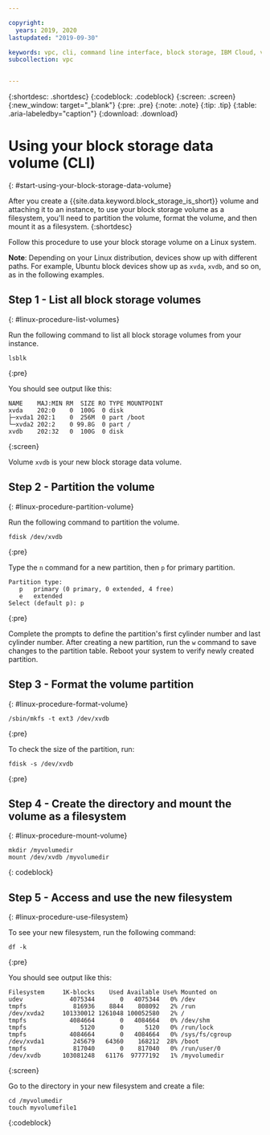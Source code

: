 ```yaml
---

copyright:
  years: 2019, 2020
lastupdated: "2019-09-30"

keywords: vpc, cli, command line interface, block storage, IBM Cloud, virtual private cloud, block storage, volume
subcollection: vpc


---
```


{:shortdesc: .shortdesc}
{:codeblock: .codeblock}
{:screen: .screen}
{:new_window: target="_blank"}
{:pre: .pre}
{:note: .note}
{:tip: .tip}
{:table: .aria-labeledby="caption"}
{:download: .download}

# Using your block storage data volume (CLI)
{: #start-using-your-block-storage-data-volume}

After you create a {{site.data.keyword.block_storage_is_short}} volume and attaching it to an instance, to use your
block storage volume as a filesystem, you'll need to partition the volume, format the volume, and then mount it as a filesystem.
{:shortdesc}

Follow this procedure to use your block storage volume on a Linux system.

**Note**: Depending on your Linux distribution, devices show up with different paths. For example, Ubuntu block devices show up as `xvda`, `xvdb`, and so on, as in the following examples.

## Step 1 - List all block storage volumes
{: #linux-procedure-list-volumes}

Run the following command to list all block storage volumes from your instance.

```
lsblk
```
{:pre}

You should see output like this:

```
NAME    MAJ:MIN RM  SIZE RO TYPE MOUNTPOINT
xvda    202:0    0  100G  0 disk
├─xvda1 202:1    0  256M  0 part /boot
└─xvda2 202:2    0 99.8G  0 part /
xvdb    202:32   0  100G  0 disk
```
{:screen}

Volume `xvdb` is your new block storage data volume.

## Step 2 - Partition the volume
{: #linux-procedure-partition-volume}

Run the following command to partition the volume.

```
fdisk /dev/xvdb
```
{:pre}

Type the `n` command for a new partition, then `p` for primary partition.

```
Partition type:
   p   primary (0 primary, 0 extended, 4 free)
   e   extended
Select (default p): p
```
{:pre}

Complete the prompts to define the partition's first cylinder number and last cylinder number.  After creating a new partition, run the `w` command to save changes to the partition table. Reboot your system to verify newly created partition.

## Step 3 - Format the volume partition
{: #linux-procedure-format-volume}

```
/sbin/mkfs -t ext3 /dev/xvdb
```
{:pre}

To check the size of the partition, run:

```
fdisk -s /dev/xvdb
```
{:pre}

## Step 4 - Create the directory and mount the volume as a filesystem
{: #linux-procedure-mount-volume}

```
mkdir /myvolumedir
mount /dev/xvdb /myvolumedir
```
{: codeblock}

## Step 5 - Access and use the new filesystem
{: #linux-procedure-use-filesystem}

To see your new filesystem, run the following command:

```
df -k
```
{:pre}

You should see output like this:

```
Filesystem     1K-blocks    Used Available Use% Mounted on
udev             4075344       0   4075344   0% /dev
tmpfs             816936    8844    808092   2% /run
/dev/xvda2     101330012 1261048 100052580   2% /
tmpfs            4084664       0   4084664   0% /dev/shm
tmpfs               5120       0      5120   0% /run/lock
tmpfs            4084664       0   4084664   0% /sys/fs/cgroup
/dev/xvda1        245679   64360    168212  28% /boot
tmpfs             817040       0    817040   0% /run/user/0
/dev/xvdb      103081248   61176  97777192   1% /myvolumedir
```
{:screen}

Go to the directory in your new filesystem and create a file:

```
cd /myvolumedir
touch myvolumefile1
```
{:codeblock}
